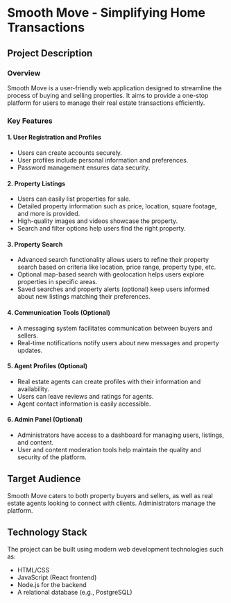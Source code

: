 # Smooth Move - Simplifying Home Transactions

## Project Description

### Overview

Smooth Move is a user-friendly web application designed to streamline the process of buying and selling properties. It aims to provide a one-stop platform for users to manage their real estate transactions efficiently.

### Key Features

#### 1. User Registration and Profiles

- Users can create accounts securely.
- User profiles include personal information and preferences.
- Password management ensures data security.

#### 2. Property Listings

- Users can easily list properties for sale.
- Detailed property information such as price, location, square footage, and more is provided.
- High-quality images and videos showcase the property.
- Search and filter options help users find the right property.

#### 3. Property Search

- Advanced search functionality allows users to refine their property search based on criteria like location, price range, property type, etc.
- Optional map-based search with geolocation helps users explore properties in specific areas.
- Saved searches and property alerts (optional) keep users informed about new listings matching their preferences.

#### 4. Communication Tools (Optional)

- A messaging system facilitates communication between buyers and sellers.
- Real-time notifications notify users about new messages and property updates.

#### 5. Agent Profiles (Optional)

- Real estate agents can create profiles with their information and availability.
- Users can leave reviews and ratings for agents.
- Agent contact information is easily accessible.

#### 6. Admin Panel (Optional)

- Administrators have access to a dashboard for managing users, listings, and content.
- User and content moderation tools help maintain the quality and security of the platform.

## Target Audience

Smooth Move caters to both property buyers and sellers, as well as real estate agents looking to connect with clients. Administrators manage the platform.

## Technology Stack

The project can be built using modern web development technologies such as:

- HTML/CSS
- JavaScript (React frontend)
- Node.js for the backend
- A relational database (e.g., PostgreSQL)
